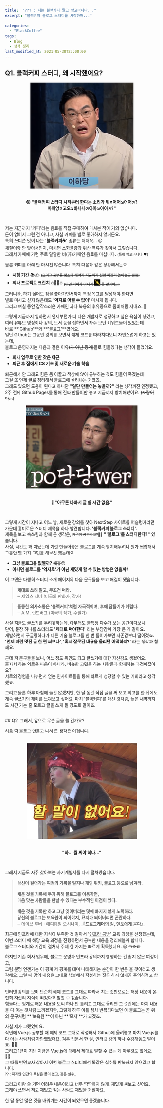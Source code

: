 ```yaml
---
title:  "??? : 저는 블랙커피 말고 망고바나나..."
excerpt: "블랙커피 블로그 스터디를 시작하며..."

categories:
  - "BlackCoffee"
tags:
  - Blog
  - 생각 정리
last_modified_at: 2021-05-30T23:00:00
--- 
```


## Q1. 블랙커피 스터디, 왜 시작했어요?

<center>
  <img src="/assets/image/ggondae.png"/>
  <p><br><b>😠 "블랙커피 스터디 시작부터 한다는 소리가 뭐↗️어어↘어어↗?<br>마아앙↗고오↘바나나↗아아↘아아↗?"</b></p>
</center>
<br>

저는 지금까지 '커피'라는 음료를 직접 구매하여 마셔본 적이 거의 없습니다.  
돈이 없어서 그런 건 아니고, 사실 커피를 별로 좋아하지 않거든요.  
특히 쓰디쓴 맛이 나는 **'블랙커피☕'** 종류는 더더욱... 😣  
체질이랑 안 맞아서인지, 마시면 소화불량과 위산 역류가 잦아서 그렇습니다.  
그래서 카페에 가면 주로 달달한 비(非)카페인 음료를 마십니다. <small>(특히 망고바나나 ❤️)</small>  
  
물론 커피를 아예 안 마시진 않습니다. 특히 다음과 같은 상황에서는요.    
 * **시험 기간** 📚✍️ <small>~~(으이그 공부를 평소에 해야지 지금까지 실컷 퍼질러 놀아놓곤 쯧쯧)~~</small>  
 * **회사 프로젝트 크런치** 🔥👨‍💻🔥  <small style="vertical-align: top">~~(이건 커피가 아니라 <img src="/assets/image/stimpack.png" width="20px" height="20px"/> 을 맞아야...)~~</small>  


그러니깐, 하기 싫어도 잠을 쫓아가면서까지 특정 목표를 달성해야 한다면   
별로 마시고 싶지 않은데도 **'억지로 어쩔 수 없이'** 마시게 됩니다.  
그리고 며칠 동안 갑작스러운 카페인 과다 복용의 후유증으로 좀비처럼 지내죠. 🧟  
  
그렇게 지금까지 일하면서 언제부턴가 더 나은 개발자로 성장하고 싶은 욕심이 생겼고,  
여러 유튜브 영상이나 강의, 도서 등을 접하면서 자주 보던 키워드들이 있었는데  
바로  **'Github'**와 **'블로그'**였어요.  
일단 Github는 그동안 강의를 보면서 예제 코드를 따라치다보니 자연스럽게 하고는 있는데,  
블로그 운영까지는 다음과 같은 이유~~(가 아닌 핑계)~~들로 힘들겠다는 생각이 들었어요.  

- **회사 업무로 인한 잦은 야근**  
- **퇴근 후 집에서 CS 기초 및 새로운 기술 학습**  

퇴근해서 안 그래도 힘든 몸 이끌고 책상에 앉아 공부하는 것도 힘들어 죽겠는데  
그걸 또 언제 글로 정리해서 블로그에 올리냐는 거였죠.  
그래도 있으면 도움이 된다고 하니깐 **"일단 만들어는 놓을까?"** 라는 생각까진 인정했고,  
2주 전에 Github Pages를 통해 진짜 만들어만 놓고 지금까지 방치해놨어요. ~~(자랑이다...)~~

<center>
  <img src="/assets/image/power-confident.png"/>
  <p><br><b>🤥 "아무튼 바빠서 글 쓸 시간 없음."</b></p>
</center>  
<br>

그렇게 시간이 지나고 어느 날, 새로운 강의를 찾아 NextStep 사이트를 어슬렁거리던 가운데
흥미로운 스터디 제목을 하나 발견합니다. **'블랙커피 블로그 스터디'**.  
제목을 보고 속쓰림과 함께 든 생각은, 
<small>~~가격이 공짜라고?~~🤦‍♂️</small> **"'블로그'를 스터디한다?"** 였습니다.  
사실, 시간도 꽤 지났는데 기껏 만들어놓은 블로그를 계속 방치해두려니 뭔가 찝찝해서 그동안 몇 가지 고민을 해보긴 했는데요.  

- **그냥 블로그를 없앨까?** ~~에휴~~😔    
- **아니면 블로그를 '억지로'가 아닌 재밌게 할 수 있는 방법은 없을까?**  

이 고민은 다행히 스터디 소개 페이지의 다음 문구들을 보고 해결이 됐습니다.  

><i style="font-style: normal">**제대로 쓰려 말고, 무조건 써라.**<br>
>─ 제임스 서버 (미국의 만화가, 작가)</i>

><i style="font-style: normal">**훌륭한 의사소통은 '블랙커피'처럼 자극적이며, 후에 잠들기가 어렵다.**<br>
>─ A.M. 린드버그 (미국의 작가, 수필가)</i>

사실 지금도 글쓰기를 두려워하는데, 아무래도 불특정 다수가 보는 공간이다보니  
단어, 문장 하나를 쓰더라도 **'제대로 써야한다'** 라는 부담감이 가장 큰 거 같아요.  
개발하면서 구글링하다가 다른 기술 블로그들 한 번 들어가보면 자존감부터 떨어졌죠.  
**'언제 저런 멋진 글 한 편 써보나', '혹시 잘못된 내용을 올리면 어떡하지?'** 라는 생각과 함께요.  

근데 저 문구들을 보니, 어느 정도 위안도 되고 글쓰기에 대한 자신감도 생겼어요.  
혼자서 하는 외로운 싸움이 아니라, 비슷한 고민을 하는 사람들과 함께하는 과정이잖아요?  
서로의 경험을 나누면서 얻는 인사이트들을 통해 빠르게 성장할 수 있는 기회라고 생각했죠.  

그리고 물론 하루 아침에 늘진 않겠지만, 한 달 동안 직접 글을 써 보고 회고를 한 뒤에도 계속 글쓰기의 재미를 느껴보고 싶어요. 
마치 '블랙커피'를 마신 것처럼, 늦은 새벽까지도 시간 가는 줄 모르고 글을 쓰게 될 정도로 말이죠.   


<br>
## Q2. 그래서, 앞으로 무슨 글을 쓸 건가요?

처음 딱 블로그 만들고 나서 든 생각은 이겁니다.

<center>
  <br>
  <img src="/assets/image/nothing-to-say.png"/>
  <p><br><b>"하... 뭘 써야 하나..."</b></p>
</center>
<br>

그래서 지금도 자주 찾아보는 자기계발서를 다시 펼쳐봤습니다.      

><i style="font-style: normal">**당신이 걸어가는 여정의 기록을 일지나 개인 위키, 블로그 등으로 남겨라.**<br>  
>**배운 것을 기록해 두기 위해 블로그를 이용하면,  
 마음 맞는 사람들을 만날 수 있다는 부수적인 이점이 있다.**<br>  
>**배운 것을 기록만 하고 그냥 잊어버리는 덫에 빠지지 않게 노력하라.  
 당신의 블로그는 보육원이 되어야지, 묘지가 되어버리면 곤란하다.**<br>
>─ 데이브 후버 **·** 애디웨일 오시나이, [『프로그래머의 길, 멘토에게 묻다』](http://www.yes24.com/Product/Goods/4045732)</i>

최근에 인프라에 대한 지식이 부족한 것 같아서 '[인프라 공방](https://edu.nextstep.camp/c/VI4PhjPA/)' 교육 과정을 신청했는데,  
이번 스터디 때 해당 교육 과정을 진행하면서 공부한 내용을 정리해볼까 합니다.  
블로그 스터디와 기간이 겹쳐서 주제 한 가지는 빠르게 획득했네요. 😃 ~~ㄱㅇㄷ~~  

하지만 기존 회사 업무에, 블로그 운영과 인프라 강의까지 병행하는 건 쉽지 않은 여정이고,  
그럼 분명 언젠가는 이 핑계 저 핑계를 대며 나태해지는 순간이 한 번은 올 것이라고 생각해요.
그럴 때 강의 내용을 그대로 복붙해서 작성하는 짓은 하지 않게끔 주의하려고 합니다.   

인터넷 강의를 보며 단순히 예제 코드를 그대로 따라서 치는 것만으로는 해당 내용이 온전히 자신의 지식이 되었다고 말할 수 없습니다.   
힘들다는 핑계로 배운 내용을 토씨 하나 안 틀리고 그대로 올리면 그 순간에는 마치 내용을 다 아는 것처럼 느끼겠지만,
그렇게 하루 이틀 점차 반복되다보면 이 블로그는 곧 위의 문구처럼 **'보육원'**이 아닌 **'묘지'**가 되겠죠.  

사실 제가 그랬었어요.  
작년에 Vue.js 공부할 때 예제 코드 그대로 작성해서 Github에 올려놓고 마치 Vue.js를 다 아는 사람처럼 자만했었어요. 
겨우 입문서 한 권, 인터넷 강의 하나 수강해놓고 말이죠. 🤦‍♂️  
그리고 1년이 지난 지금은 Vue.js에 대해서 제대로 말할 수 있는 게 아무것도 없어요. 🤷‍♂️    
그 때를 반면교사 삼아서 이번 블로그 스터디에선 똑같은 실수를 반복하지 않으려고 합니다.    
~~<small>?? : 하지만 인간의 욕심은 끝이 없고, 같은 실수..</small>~~ 


그리고 이왕 쓸 거면 어려운 내용이라고 너무 딱딱하지 않게, 재밌게 써보고 싶어요.  
그래야 쓰면서 저도 재밌고 읽는 사람도 재밌을 거잖아요.  

한 달 동안 많은 것을 배워가는 시간이 되었으면 좋겠습니다.  


